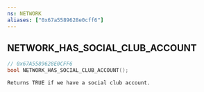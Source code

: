 ```yaml
---
ns: NETWORK
aliases: ["0x67a5589628e0cff6"]
---
```

## NETWORK_HAS_SOCIAL_CLUB_ACCOUNT

```c
// 0x67A5589628E0CFF6
bool NETWORK_HAS_SOCIAL_CLUB_ACCOUNT();
```

```
Returns TRUE if we have a social club account.
```
